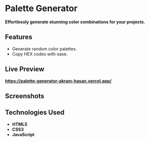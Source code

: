 # **Palette Generator**

**Effortlessly generate stunning color combinations for your projects.**

## **Features**
- Generate random color palettes.
- Copy HEX codes with ease.

## **Live Preview**
**https://palette-generator-akram-hasan.vercel.app/**


## **Screenshots**


## **Technologies Used**
- **HTML5**  
- **CSS3**  
- **JavaScript**


